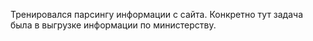 Тренировался парсингу информации с сайта. Конкретно тут задача была в выгрузке информации по министерству.
